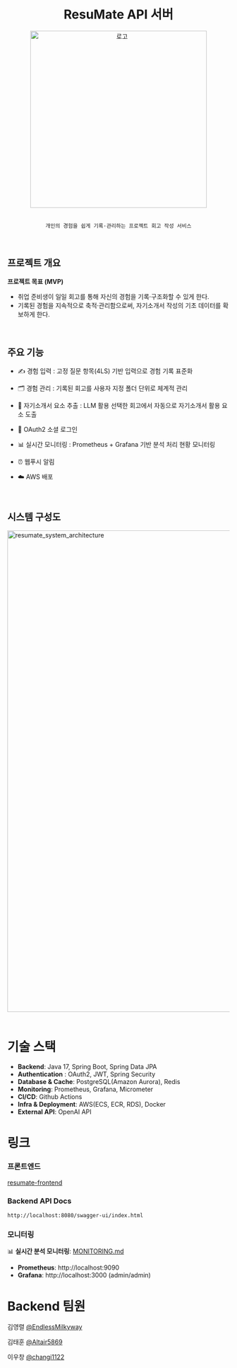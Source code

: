 <div align="center">

# **ResuMate API 서버**

<!-- 로고 이미지 -->
<img width="400" alt="로고" src="https://github.com/user-attachments/assets/69c15409-42ba-44e9-ae05-6075f2c19878" />


<br/>
<br/>

    개인의 경험을 쉽게 기록·관리하는 프로젝트 회고 작성 서비스

</div>
<br>

## 프로젝트 개요

**프로젝트 목표 (MVP)**
- 취업 준비생이 일일 회고를 통해 자신의 경험을 기록·구조화할 수 있게 한다.
- 기록된 경험을 지속적으로 축적·관리함으로써, 자기소개서 작성의 기초 데이터를 확보하게 한다.

<br/>

## 주요 기능

- ✍️ 경험 입력 : 고정 질문 항목(4LS) 기반 입력으로 경험 기록 표준화
- 🗂️ 경험 관리 : 기록된 회고를 사용자 지정 폴더 단위로 체계적 관리
- 🧠 자기소개서 요소 추출 : LLM 활용 선택한 회고에서 자동으로 자기소개서 활용 요소 도출
- 🔐 OAuth2 소셜 로그인
- 📊 실시간 모니터링 : Prometheus + Grafana 기반 분석 처리 현황 모니터링
- ⏰ 웹푸시 알림
- ☁️ AWS 배포
  
  <br/>

## 시스템 구성도

<!-- 시스템 구성도 이미지 -->
<img width="1557" height="1088" alt="resumate_system_architecture" src="https://github.com/user-attachments/assets/1d8fd34f-0b49-4f40-9f86-0f20e64181b2" />

<br/>
<br/>

# 기술 스택

- **Backend**: Java 17, Spring Boot, Spring Data JPA
- **Authentication** : OAuth2, JWT, Spring Security
- **Database & Cache**: PostgreSQL(Amazon Aurora), Redis
- **Monitoring**: Prometheus, Grafana, Micrometer
- **CI/CD**: Github Actions
- **Infra & Deployment**: AWS(ECS, ECR, RDS), Docker
- **External API**: OpenAI API

# 링크

### 프론트엔드

[resumate-frontend](https://github.com/career-pirates/resumate-frontend)

### Backend API Docs

`http://localhost:8080/swagger-ui/index.html`

### 모니터링

📊 **실시간 분석 모니터링**: [MONITORING.md](MONITORING.md)

- **Prometheus**: http://localhost:9090
- **Grafana**: http://localhost:3000 (admin/admin)

# Backend 팀원

김영렬 [@EndlessMilkyway](https://github.com/EndlessMilkyway)

김태훈 [@Altair5869](https://github.com/Altair5869)

이우창 [@changi1122](https://github.com/changi1122)

